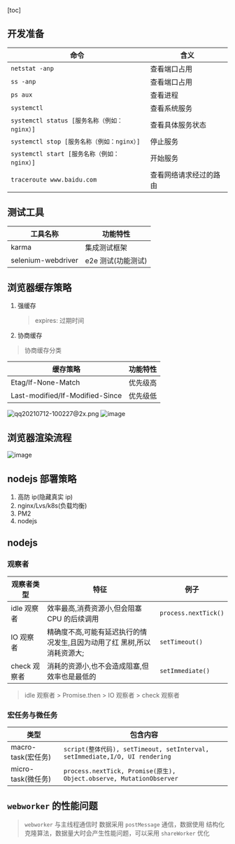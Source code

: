 [toc]

## 开发准备

| 命令                                         | 含义                   |
| -------------------------------------------- | ---------------------- |
| `netstat -anp`                               | 查看端口占用           |
| `ss -anp`                                    | 查看端口占用           |
| `ps aux`                                     | 查看进程               |
| `systemctl`                                  | 查看系统服务           |
| `systemctl status [服务名称（例如：nginx）]` | 查看具体服务状态       |
| `systemctl stop [服务名称（例如：nginx）]`   | 停止服务               |
| `systemctl start [服务名称（例如：nginx）]`  | 开始服务               |
| `traceroute www.baidu.com`                   | 查看网络请求经过的路由 |

## 测试工具

| 工具名称           | 功能特性           |
| ------------------ | ------------------ |
| karma              | 集成测试框架       |
| selenium-webdriver | e2e 测试(功能测试) |

## 浏览器缓存策略

1. 强缓存

   > expires: 过期时间

2. 协商缓存

> 协商缓存分类

| 缓存策略                        | 功能特性 |
| ------------------------------- | -------- |
| Etag/If-None-Match              | 优先级高 |
| Last-modified/If-Modified-Since | 优先级低 |

![qq20210712-100227@2x.png](https://note.youdao.com/yws/res/1903/WEBRESOURCEa456e30c4421ec0fc3d737a7f00a4a17)
![image](https://note.youdao.com/yws/res/1907/D25614A6938E4602A3BA2D3192CD7613)

## 浏览器渲染流程

![image](https://note.youdao.com/yws/res/1916/56DD37CFDEBF4C2E96E2BF70E36E5E8D)

## nodejs 部署策略

1. 高防 ip(隐藏真实 ip)
2. nginx/Lvs/k8s(负载均衡)
3. PM2
4. nodejs

## nodejs

### 观察者

| 观察者类型   | 特征                                                                    | 例子                 |
| ------------ | ----------------------------------------------------------------------- | -------------------- |
| idle 观察者  | 效率最高,消费资源小,但会阻塞 CPU 的后续调用                             | `process.nextTick()` |
| IO 观察者    | 精确度不高,可能有延迟执行的情况发生,且因为动用了红 黑树,所以消耗资源大; | `setTimeout()`       |
| check 观察者 | 消耗的资源小,也不会造成阻塞,但效率也是最低的                            | `setImmediate()`     |

> idle 观察者 &gt; Promise.then &gt; IO 观察者 &gt; check 观察者

### 宏任务与微任务

| 类型               | 包含内容                                                                    |
| ------------------ | --------------------------------------------------------------------------- |
| macro-task(宏任务) | `script(整体代码), setTimeout, setInterval, setImmediate,I/O, UI rendering` |
| micro-task(微任务) | `process.nextTick, Promise(原生), Object.observe, MutationObserver`         |

## `webworker` 的性能问题

> `webworker` 与主线程通信时 数据采用 `postMessage` 通信，数据使用 结构化克隆算法，数据量大时会产生性能问题，可以采用 `shareWorker` 优化
